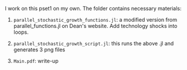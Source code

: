 I work on this pset1 on my own. The folder contains necessary materials:

1. `parallel_stochastic_growth_functions.jl`: a modified version from parallel_functions.jl on Dean's website. Add technology shocks into loops.

2. `parallel_stochastic_growth_script.jl`: this runs the above .jl and generates 3 png files

3. `Main.pdf`: write-up  


